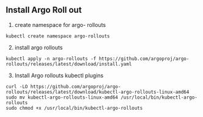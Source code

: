## Install Argo Roll out
1.  create namespace for argo- rollouts
```
kubectl create namespace argo-rollouts
````
2. install argo rollouts
```
kubectl apply -n argo-rollouts -f https://github.com/argoproj/argo-rollouts/releases/latest/download/install.yaml
```
3. Install Argo rollouts kubectl plugins
```
curl -LO https://github.com/argoproj/argo-rollouts/releases/latest/download/kubectl-argo-rollouts-linux-amd64
sudo mv kubectl-argo-rollouts-linux-amd64 /usr/local/bin/kubectl-argo-rollouts
sudo chmod +x /usr/local/bin/kubectl-argo-rollouts
```
